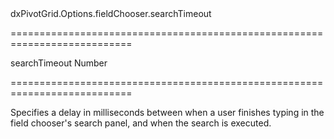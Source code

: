 <!--id-->dxPivotGrid.Options.fieldChooser.searchTimeout<!--/id-->
===========================================================================
<!--default-->searchTimeout<!--/default-->
<!--type-->Number<!--/type-->
===========================================================================

<!--shortDescription-->
Specifies a delay in milliseconds between when a user finishes typing in the field chooser's search panel, and when the search is executed.
<!--/shortDescription-->

<!--fullDescription-->

<!--/fullDescription-->